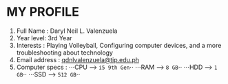 # MY PROFILE

1. Full Name : Daryl Neil L. Valenzuela
1. Year level: 3rd Year
1. Interests : Playing Volleyball, Configuring computer devices, and a more troubleshooting about technology
1. Email address : qdnlvalenzuela@tip.edu.ph
1. Computer specs :  ⋅⋅⋅CPU --> `i5 9th Gen`⋅⋅
                     ⋅⋅⋅RAM --> `8 GB`⋅⋅
                     ⋅⋅⋅HDD --> `1 GB`⋅⋅
                     ⋅⋅⋅SSD --> `512 GB`⋅⋅
